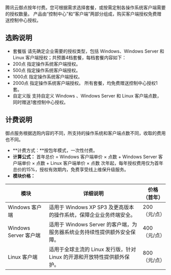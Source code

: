 腾讯云御点按年付费。您可根据需求选择套餐，或按需定制各操作系统客户端需要的授权数量。 产品由“控制中心”和“客户端”两部分组成，购买客户端授权免费赠送控制中心授权。

## 选购说明
- 套餐版
请先确定企业需要的授权类型，包括 Windows、Windows Server 和 Linux 客户端授权；共预置4档套餐，每档套餐内容如下：
 - 200点 指定操作系统客户端授权。
 - 500点 指定操作系统客户端授权。
 - 1000点 指定操作系统客户端授权。
 - 2000点 指定操作系统客户端授权。
所有套餐，均免费赠送控制中心授权1套。
- 自定义版
支持自定义 Windows 、Windows Server 和 Linux 客户端点数，同时赠送1套控制中心授权。

## 计费说明
御点服务根据选购内容的不同，所支持的操作系统和客户端点数不同，收取的费用也不同。
- **计费方式：**按包年模式，一次性付费。
- **计算公式：** 首年总价 =  Windows 客户端单价 × 点数 + Windows Server 客户端单价 × 点数 + Linux 客户端单价 × 点数
次年起，每年授权费用仅为首年总价的15%，授权有效期内，免费享受线上维保升级服务。
- **模块价格：**

| 模块                | 详细说明                                     | 价格（首年）       |
| ----------------- | ---------------------------------------- | --------- |
| Windows 客户端              | 适用于 Windows XP SP3 及更高版本的操作系统，保障企业业务终端安全。     |200（元/点） |
|Windows Server 客户端 | 适用于 Windows Server 的客户端，为服务器系统业务持续性提供额外安全保障。 |400（元/点） |
| Linux 客户端        | 适用于全球主流的 Linux 发行版，针对 Linux 的开源和开放特性提供额外保护。     |800（元/点）  |

